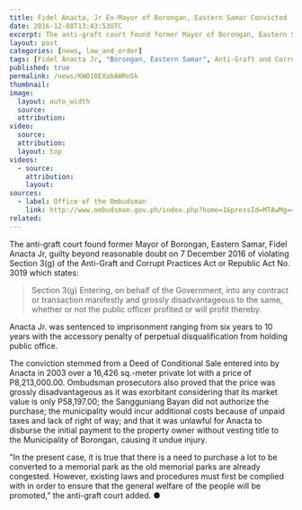 ```yaml
---
title: Fidel Anacta, Jr Ex-Mayor of Borongan, Eastern Samar Convicted
date: 2016-12-08T13:43:53UTC
excerpt: The anti-graft court found former Mayor of Borongan, Eastern Samar, Fidel Anacta, Jr., guilty of nine counts of violation of the Anti-Graft and Corrupt Practices Act on 7 December 2016.
layout: post
categories: [news, law_and_order]
tags: [Fidel Anacta Jr, "Borongan, Eastern Samar", Anti-Graft and Corrupt Practices Act, Republic Act 3019]
published: true
permalink: /news/KWO10EXabAWRn5k
thumbnail:
image:
  layout: auto_width
  source: 
  attribution: 
video:
  source: 
  attribution: 
  layout: top
videos:
  - source: 
    attribution: 
    layout: 
sources:
  - label: Office of the Ombudsman
    link: http://www.ombudsman.gov.ph/index.php?home=1&pressId=MTAwMg==
related:
---
```


The anti-graft court found former Mayor of Borongan, Eastern Samar, Fidel Anacta Jr, guilty beyond reasonable doubt on 7 December 2016 of violating Section 3(g) of the Anti-Graft and Corrupt Practices Act or Republic Act No. 3019 which states:

> Section 3(g) Entering, on behalf of the Government, into any contract or transaction manifestly and grossly disadvantageous to the same, whether or not the public officer profited or will profit thereby.

Anacta Jr. was sentenced to imprisonment ranging from six years to 10 years with the accessory penalty of perpetual disqualification from holding public office.

The conviction stemmed from a Deed of Conditional Sale entered into by Anacta in 2003 over a 16,426 sq.-meter private lot with a price of P8,213,000.00. Ombudsman prosecutors also proved that the price was grossly disadvantageous as it was exorbitant considering that its market value is only P58,197.00; the Sangguniang Bayan did not authorize the purchase; the municipality would incur additional costs because of unpaid taxes and lack of right of way; and that it was unlawful for Anacta to disburse the initial payment to the property owner without vesting title to the Municipality of Borongan, causing it undue injury.

"In the present case, it is true that there is a need to purchase a lot to be converted to a memorial park as the old memorial parks are already congested. However, existing laws and procedures must first be complied with in order to ensure that the general welfare of the people will be promoted," the anti-graft court added.
&#x25cf;
